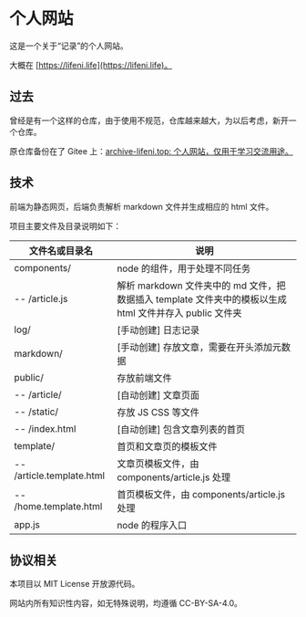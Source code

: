 # 个人网站

这是一个关于“记录”的个人网站。

大概在 [https://lifeni.life](https://lifeni.life)。

## 过去

曾经是有一个这样的仓库，由于使用不规范，仓库越来越大，为以后考虑，新开一个仓库。

原仓库备份在了 Gitee 上：[archive-lifeni.top: 个人网站，仅用于学习交流用途。](https://gitee.com/Lifeni/archive-lifeni.top)

## 技术

前端为静态网页，后端负责解析 markdown 文件并生成相应的 html 文件。 

项目主要文件及目录说明如下：

| 文件名或目录名            | 说明                                                         |
| ------------------------- | ------------------------------------------------------------ |
| components/               | node 的组件，用于处理不同任务                                |
| -- /article.js            | 解析 markdown 文件夹中的 md 文件，把数据插入 template 文件夹中的模板以生成 html 文件并存入 public 文件夹 |
| log/                      | [手动创建] 日志记录                                          |
| markdown/                 | [手动创建] 存放文章，需要在开头添加元数据                    |
| public/                   | 存放前端文件                                                 |
| -- /article/              | [自动创建] 文章页面                                          |
| -- /static/               | 存放 JS CSS 等文件                                           |
| -- /index.html            | [自动创建] 包含文章列表的首页                                |
| template/                 | 首页和文章页的模板文件                                       |
| -- /article.template.html | 文章页模板文件，由 components/article.js 处理                |
| -- /home.template.html    | 首页模板文件，由 components/article.js 处理                  |
| app.js                    | node 的程序入口                                              |

## 协议相关

本项目以 MIT License 开放源代码。

网站内所有知识性内容，如无特殊说明，均遵循 CC-BY-SA-4.0。
